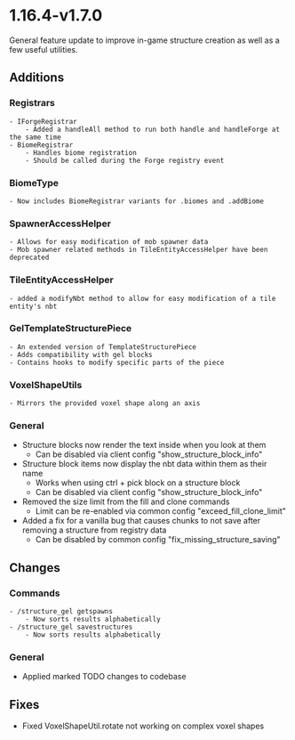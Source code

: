 # 1.16.4-v1.7.0
General feature update to improve in-game structure creation as well as a few useful utilities.

## Additions
### Registrars
	- IForgeRegistrar
		- Added a handleAll method to run both handle and handleForge at the same time
	- BiomeRegistrar
		- Handles biome registration
		- Should be called during the Forge registry event
### BiomeType
	- Now includes BiomeRegistrar variants for .biomes and .addBiome
### SpawnerAccessHelper
	- Allows for easy modification of mob spawner data
	- Mob spawner related methods in TileEntityAccessHelper have been deprecated
### TileEntityAccessHelper
	- added a modifyNbt method to allow for easy modification of a tile entity's nbt
### GelTemplateStructurePiece
	- An extended version of TemplateStructurePiece
	- Adds compatibility with gel blocks
	- Contains hooks to modify specific parts of the piece
### VoxelShapeUtils
	- Mirrors the provided voxel shape along an axis
### General
- Structure blocks now render the text inside when you look at them
	- Can be disabled via client config "show_structure_block_info"
- Structure block items now display the nbt data within them as their name
	- Works when using ctrl + pick block on a structure block
	- Can be disabled via client config "show_structure_block_info"
- Removed the size limit from the fill and clone commands
	- Limit can be re-enabled via common config "exceed_fill_clone_limit"
- Added a fix for a vanilla bug that causes chunks to not save after removing a structure from registry data
	- Can be disabled by common config "fix_missing_structure_saving"

## Changes
### Commands
	- /structure_gel getspawns
		- Now sorts results alphabetically
	- /structure_gel savestructures
		- Now sorts results alphabetically
### General
- Applied marked TODO changes to codebase

## Fixes
- Fixed VoxelShapeUtil.rotate not working on complex voxel shapes